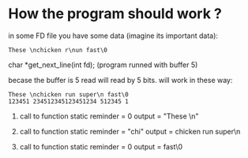 # How the program should work ? 

in some FD file you have some data (imagine its important data): 
```
These \nchicken r\nun fast\0
```

char *get_next_line(int fd); (program runned with buffer 5)

becase the buffer is 5 read will read by 5 bits. 
will work in these way: 
```
These \nchicken run super\n fast\0
123451 234512345123451234 512345 1
```

1. call to function 
static reminder = 0
output = "These \n"

2. call to function 
static reminder = "chi"
output = chicken run super\n

3. call to function 
static reminder = 0
output =  fast\0
